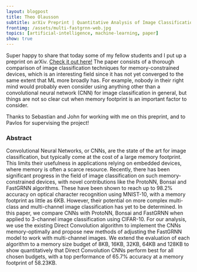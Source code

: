 ```yaml
---
layout: blogpost
title: Theo Olausson
subtitle: arXiv Preprint | Quantitative Analysis of Image Classification Techniques for Memory-Constrained Devices
frontimg: /assets/multi-fastgrnn-web.jpg
topics: [artificial-intelligence, machine-learning, paper]
show: true
---
```

<p>
Super happy to share that today some of my fellow students and I put up a preprint
on arXiv. <a href="https://arxiv.org/abs/2005.04968">Check it out here!</a>
The paper consists of a thorough comparison of image classification techniques for
memory-constrained devices, which is an interesting field since it has not yet converged
to the same extent that ML more broadly has. For example, nobody in their right mind
would probably even consider using anything other than a
convolutional neural network (CNN) for image classification in general,
but things are not so clear cut when memory footprint is an important factor to consider.
</p>
<p>
Thanks to Sebastian and John for working with me on this preprint, and to Pavlos for supervising the project!
</p>
<h3> Abstract </h3>
<p>
Convolutional Neural Networks, or CNNs, are the state of the art for image classification, but typically come at the cost of a large memory footprint. This limits their usefulness in applications relying on embedded devices, where memory is often a scarce resource. Recently, there has been significant progress in the field of image classification on such memory-constrained devices, with novel contributions like the ProtoNN, Bonsai and FastGRNN algorithms. These have been shown to reach up to 98.2% accuracy on optical character recognition using MNIST-10, with a memory footprint as little as 6KB. However, their potential on more complex multi-class and multi-channel image classification has yet to be determined. In this paper, we compare CNNs with ProtoNN, Bonsai and FastGRNN when applied to 3-channel image classification using CIFAR-10. For our analysis, we use the existing Direct Convolution algorithm to implement the CNNs memory-optimally and propose new methods of adjusting the FastGRNN model to work with multi-channel images. We extend the evaluation of each algorithm to a memory size budget of 8KB, 16KB, 32KB, 64KB and 128KB to show quantitatively that Direct Convolution CNNs perform best for all chosen budgets, with a top performance of 65.7% accuracy at a memory footprint of 58.23KB.
</p>
